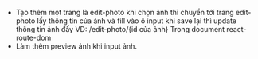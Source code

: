- Tạo thêm một trang là edit-photo
khi chọn ảnh thì chuyển tới trang edit-photo
lấy thông tin của ảnh và fill vào ô input
khi save lại thì update thông tin ảnh đấy
VD: /edit-photo/{id của ảnh}
Trong document react-route-dom
- Làm thêm preview ảnh khi input ảnh.